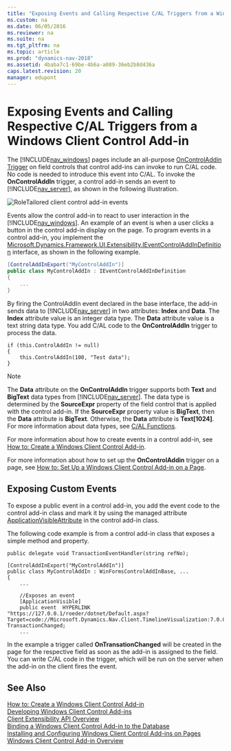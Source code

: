 ```yaml
---
title: "Exposing Events and Calling Respective C/AL Triggers from a Windows Client Control Add-in"
ms.custom: na
ms.date: 06/05/2016
ms.reviewer: na
ms.suite: na
ms.tgt_pltfrm: na
ms.topic: article
ms.prod: "dynamics-nav-2018"
ms.assetid: 4baba7c1-69be-4b6a-a089-36eb2b8d436a
caps.latest.revision: 20
manager: edupont
---
```

# Exposing Events and Calling Respective C/AL Triggers from a Windows Client Control Add-in
The [!INCLUDE[nav_windows](includes/nav_windows_md.md)] pages include an all-purpose [OnControlAddin Trigger](OnControlAddin-Trigger.md) on field controls that control add-ins can invoke to run C/AL code. No code is needed to introduce this event into C/AL. To invoke the **OnControlAddIn** trigger, a control add-in sends an event to [!INCLUDE[nav_server](includes/nav_server_md.md)], as shown in the following illustration.  

 ![RoleTailored client control add&#45;in events](media/NAVRTCControlAddinEvents.png "NAVRTCControlAddinEvents")  

 Events allow the control add-in to react to user interaction in the [!INCLUDE[nav_windows](includes/nav_windows_md.md)]. An example of an event is when a user clicks a button in the control add-in display on the page. To program events in a control add-in, you implement the [Microsoft.Dynamics.Framework.UI.Extensibility.IEventControlAddInDefinition](https://docs.microsoft.com/search/index?dataSource=previousVersions&search=Microsoft.Dynamics.Framework.UI.Extensibility.IEventControlAddInDefinition) interface, as shown in the following example.  

```c#  
[ControlAddInExport("MyControlAddIn")]  
public class MyControlAddIn : IEventControlAddInDefinition  
{  
    ...  
}  

```  

 By firing the ControlAddIn event declared in the base interface, the add-in sends data to [!INCLUDE[nav_server](includes/nav_server_md.md)] in two attributes: **Index** and **Data**. The **Index** attribute value is an integer data type. The **Data** attribute value is a text string data type. You add C/AL code to the **OnControlAddIn** trigger to process the data.  

```  
if (this.ControlAddIn != null)  
{  
    this.ControlAddIn(100, "Test data");  
}  
```  

> [!NOTE]  
>  The **Data** attribute on the **OnControlAddIn** trigger supports both **Text** and **BigText** data types from [!INCLUDE[nav_server](includes/nav_server_md.md)]. The data type is determined by the **SourceExpr** property of the field control that is applied with the control add-in. If the **SourceExpr** property value is **BigText**, then the **Data** attribute is **BigText**. Otherwise, the **Data** attribute is **Text\[1024\]**. For more information about data types, see [C/AL Functions](C-AL-Functions.md).  

 For more information about how to create events in a control add-in, see [How to: Create a Windows Client Control Add-in](How-to--Create-a-Windows-Client-Control-Add-in.md).  

 For more information about how to set up the **OnControlAddin** trigger on a page, see [How to: Set Up a Windows Client Control Add-in on a Page](How-to--Set-Up-a-Windows-Client-Control-Add-in-on-a-Page.md).  

## Exposing Custom Events  
 To expose a public event in a control add-in, you add the event code to the control add-in class and mark it by using the managed attribute [ApplicationVisibleAttribute](https://docs.microsoft.com/search/index?dataSource=previousVersions&search=Microsoft.Dynamics.Framework.UI.Extensibility.ApplicationVisibleAttribute) in the control add-in class.  

 The following code example is from a control add-in class that exposes a simple method and property.  

```  
public delegate void TransactionEventHandler(string refNo);  

[ControlAddInExport("MyControlAddIn")]  
public class MyControlAddIn : WinFormsControlAddInBase, ...  
{  
    ...  

    //Exposes an event  
    [ApplicationVisible]  
    public event  HYPERLINK "https://127.0.0.1/roeder/dotnet/Default.aspx?Target=code://Microsoft.Dynamics.Nav.Client.TimelineVisualization:7.0.0.0:31bf3856ad364e35/Microsoft.Dynamics.Nav.Client.TimelineVisualization.TransactionEventHandler"TransactionEventHandler TransactionChanged;  
    ...  
```  

 In the example a trigger called **OnTransationChanged** will be created in the page for the respective field as soon as the add-in is assigned to the field. You can write C/AL code in the trigger, which will be run on the server when the add-in on the client fires the event.  

## See Also  
 [How to: Create a Windows Client Control Add-in](How-to--Create-a-Windows-Client-Control-Add-in.md)   
 [Developing Windows Client Control Add-ins](Developing-Windows-Client-Control-Add-ins.md)   
 [Client Extensibility API Overview](Client-Extensibility-API-Overview.md)   
 [Binding a Windows Client Control Add-in to the Database](Binding-a-Windows-Client-Control-Add-in-to-the-Database.md)   
 [Installing and Configuring Windows Client Control Add-ins on Pages](Installing-and-Configuring-Windows-Client-Control-Add-ins-on-Pages.md)   
 [Windows Client Control Add-in Overview](Windows-Client-Control-Add-in-Overview.md)
